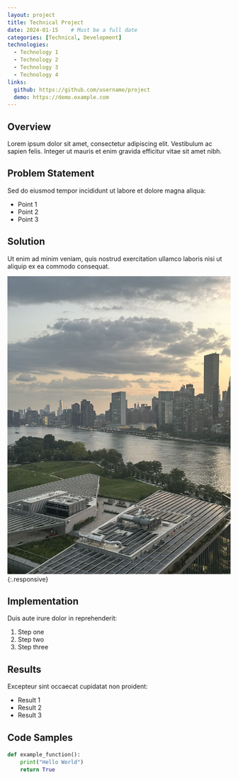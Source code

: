 ```yaml
---
layout: project
title: Technical Project
date: 2024-01-15    # Must be a full date
categories: [Technical, Development]
technologies:
  - Technology 1
  - Technology 2
  - Technology 3
  - Technology 4
links:
  github: https://github.com/username/project
  demo: https://demo.example.com
---
```


## Overview

Lorem ipsum dolor sit amet, consectetur adipiscing elit. Vestibulum ac sapien felis. Integer ut mauris et enim gravida efficitur vitae sit amet nibh.

## Problem Statement

Sed do eiusmod tempor incididunt ut labore et dolore magna aliqua:
- Point 1
- Point 2
- Point 3

## Solution

Ut enim ad minim veniam, quis nostrud exercitation ullamco laboris nisi ut aliquip ex ea commodo consequat.

![Project Image](../img/ct2.jpg){:.responsive}

## Implementation

Duis aute irure dolor in reprehenderit:

1. Step one
2. Step two
3. Step three

## Results

Excepteur sint occaecat cupidatat non proident:
- Result 1
- Result 2
- Result 3

## Code Samples

```python
def example_function():
    print("Hello World")
    return True
